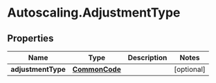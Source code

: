 # Autoscaling.AdjustmentType

## Properties
Name | Type | Description | Notes
------------ | ------------- | ------------- | -------------
**adjustmentType** | [**CommonCode**](CommonCode.md) |  | [optional] 


